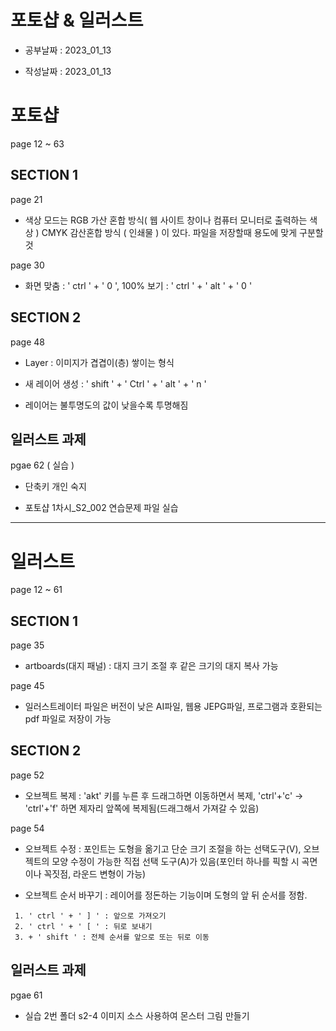 # 포토샵 & 일러스트

- 공부날짜 : 2023_01_13

- 작성날짜 : 2023_01_13

# 포토샵

page 12 ~ 63

## SECTION 1
 
page 21

* 색상 모드는 RGB 가산 혼합 방식( 웹 사이트 창이나 컴퓨터 모니터로 출력하는 색상 ) CMYK 감산혼합 방식 ( 인쇄물 ) 이 있다. 파일을 저장할때 용도에 맞게 구분할 것

page 30

* 화면 맞춤 : ' ctrl ' + ' 0 ', 100% 보기 : ' ctrl ' + ' alt ' + ' 0 '
 
## SECTION 2

page 48

* Layer : 이미지가 겹겹이(층) 쌓이는 형식

*  새 레이어 생성 : ' shift ' + ' Ctrl ' + ' alt ' + ' n '

*  레이어는 불투명도의 값이 낮을수록 투명해짐

## 일러스트 과제

pgae 62 ( 실습 ) 

* 단축키 개인 숙지

* 포토샵 1차시_S2_002 연습문제 파일 실습

---

# 일러스트

page 12 ~ 61 

## SECTION 1

page 35

* artboards(대지 패널) : 대지 크기 조절 후 같은 크기의 대지 복사 가능

page 45

* 일러스트레이터 파일은 버전이 낮은 AI파일, 웹용 JEPG파일, 프로그램과 호환되는 pdf 파일로 저장이 가능

## SECTION 2

page 52

* 오브젝트 복제 : 'akt' 키를 누른 후 드래그하면 이동하면서 복제, 'ctrl'+'c' -> 'ctrl'+'f' 하면 제자리 앞쪽에 복제됨(드래그해서 가져갈 수 있음)

page 54

* 오브젝트 수정 : 포인트는 도형을 옮기고 단순 크기 조절을 하는 선택도구(V), 오브젝트의 모양 수정이 가능한 직접 선택 도구(A)가 있음(포인터 하나를 픽할 시 곡면이나 꼭짓점, 라운드 변형이 가능)

* 오브젝트 순서 바꾸기 : 레이어를 정돈하는 기능이며 도형의 앞 뒤 순서를 정함.
```
 1. ' ctrl ' + ' ] ' : 앞으로 가져오기
 2. ' ctrl ' + ' [ ' : 뒤로 보내기
 3. + ' shift ' : 전체 순서를 앞으로 또는 뒤로 이동
```
## 일러스트 과제

pgae 61

* 실습 2번 폴더 s2-4 이미지 소스 사용하여 몬스터 그림 만들기
